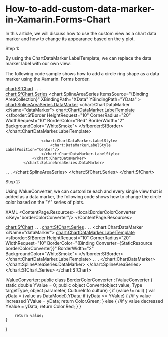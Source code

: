 # How-to-add-custom-data-marker-in-Xamarin.Forms-Chart

In this article, we will discuss how to use the custom view as a chart data marker and how to change its appearance based on the y plot.

Step 1: 

By using the ChartDataMarker LabelTemplate, we can replace the data marker label with our own view.

The following code sample shows how to add a circle ring shape as a data marker using the Xamarin. Forms border.


<chart:SfChart>
            . . .        
    <chart:SfChart.Series>
        <chart:SplineAreaSeries ItemsSource="{Binding AreaCollection}" 
                                XBindingPath="XData" 
                                YBindingPath="YData" >
            <chart:SplineAreaSeries.DataMarker>
                <chart:ChartDataMarker x:Name="dataMarker">
                    <chart:ChartDataMarker.LabelTemplate>
                        <DataTemplate>
                            <sfborder:SfBorder 
                                HeightRequest="10" 
                                CornerRadius="20" 
                                WidthRequest="10" 
                                BorderColor="Red" 
                                BorderWidth="2" 
                                BackgroundColor="WhiteSmoke">
                            </sfborder:SfBorder>
                        </DataTemplate>
                    </chart:ChartDataMarker.LabelTemplate>

                    <chart:ChartDataMarker.LabelStyle>
                        <chart:DataMarkerLabelStyle LabelPosition="Center"/>
                    </chart:ChartDataMarker.LabelStyle>
                </chart:ChartDataMarker>
            </chart:SplineAreaSeries.DataMarker>
. . .
        </chart:SplineAreaSeries>
    </chart:SfChart.Series>
</chart:SfChart>

Step 2:

Using IValueConverter, we can customize each and every single view that is added as a data marker, the following code shows how to change the circle color based on the "Y" series of plots.

XAML
<ContentPage.Resources>
        <local:BorderColorConverter x:Key="borderColorConverter"/>
</ContentPage.Resources> 

<chart:SfChart>
    . . . 
    <chart:SfChart.Series>
        . . .
                <chart:ChartDataMarker x:Name="dataMarker">
                    <chart:ChartDataMarker.LabelTemplate>
                        <DataTemplate>
                            <sfborder:SfBorder 
                                HeightRequest="10" 
                                CornerRadius="20" 
                                WidthRequest="10" 
                                BorderColor="{Binding Converter={StaticResource borderColorConverter}}" 
                                BorderWidth="2" 
                                BackgroundColor="WhiteSmoke">
                            </sfborder:SfBorder>
                        </DataTemplate>
                    </chart:ChartDataMarker.LabelTemplate>
. . . 
                </chart:ChartDataMarker>
            </chart:SplineAreaSeries.DataMarker>
        </chart:SplineAreaSeries>
    </chart:SfChart.Series>
</chart:SfChart>


IValueConverter:
public class BorderColorConverter : IValueConverter
{
    static double YValue = 0;
    public object Convert(object value, Type targetType, object parameter, CultureInfo culture)
    {
        if (value != null)
        {
            var yData = (value as DataModel).YData;
            if (yData >= YValue)
            {
                //if y value increased
                YValue = yData;
                return Color.Green;
            }
            else
            {
                //if y value decreased
                YValue = yData;
                return Color.Red;
            }
        }

        return value;
    }
}
